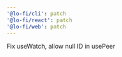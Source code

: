 ```yaml
---
'@lo-fi/cli': patch
'@lo-fi/react': patch
'@lo-fi/web': patch
---
```


Fix useWatch, allow null ID in usePeer
